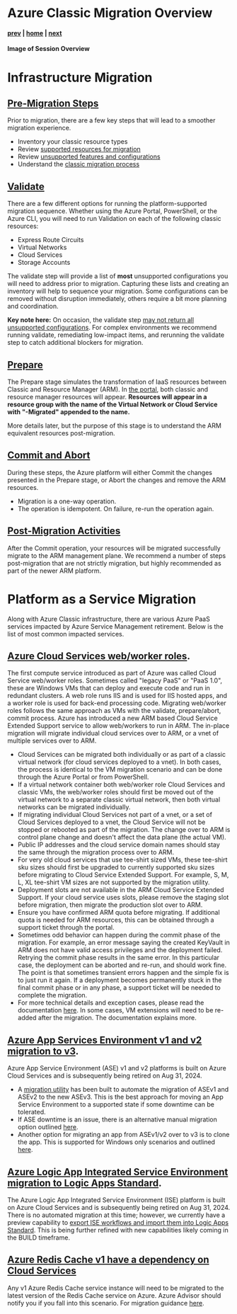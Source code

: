 # Azure Classic Migration Overview

#### [prev](./readme.md) | [home](./readme.md)  | [next](./premigration.md)

**Image of Session Overview**
# Infrastructure Migration

## [Pre-Migration Steps](./premigration.md)
Prior to migration, there are a few key steps that will lead to a smoother migration experience.
- Inventory your classic resource types
- Review [supported resources for migration](https://learn.microsoft.com/en-us/azure/virtual-machines/migration-classic-resource-manager-overview#supported-resources-for-migration)
- Review [unsupported features and configurations](https://learn.microsoft.com/en-us/azure/virtual-machines/migration-classic-resource-manager-overview#unsupported-features-and-configurations)
- Understand the [classic migration process](https://learn.microsoft.com/en-us/azure/virtual-machines/migration-classic-resource-manager-deep-dive)

## [Validate](./validate.md)
There are a few different options for running the platform-supported migration sequence. Whether using the Azure Portal, PowerShell, or the Azure CLI, you will need to run Validation on each of the following classic resources:
- Express Route Circuits 
- Virtual Networks
- Cloud Services
- Storage Accounts

The validate step will provide a list of **most** unsupported configurations you will need to address prior to migration. Capturing these lists and creating an inventory will help to sequence your migration. Some configurations can be removed without disruption immediately, others require a bit more planning and coordination.

**Key note here:** On occasion, the validate step [may not return all unsupported configurations](https://learn.microsoft.com/en-us/azure/virtual-machines/migration-classic-resource-manager-deep-dive#checks-not-done-in-the-validate-operation). For complex environments we recommend running validate, remediating low-impact items, and rerunning the validate step to catch additional blockers for migration.

## [Prepare](./prepare.md)
The Prepare stage simulates the transformation of IaaS resources between Classic and Resource Manager (ARM). In [the portal](https://learn.microsoft.com/en-us/azure/virtual-machines/migration-classic-resource-manager-deep-dive#prepare), both classic and resource manager resources will appear. **Resources will appear in a resource group with the name of the Virtual Network or Cloud Service with "-Migrated" appended to the name.**

More details later, but the purpose of this stage is to understand the ARM equivalent resources post-migration.

## [Commit and Abort](./migrate.md)
During these steps, the Azure platform will either Commit the changes presented in the Prepare stage, or Abort the changes and remove the ARM resources. 
- Migration is a one-way operation.
- The operation is idempotent. On failure, re-run the operation again. 

## [Post-Migration Activities](./postmigration.md)
After the Commit operation, your resources will be migrated successfully migrate to the ARM management plane. We recommend a number of steps post-migration that are not strictly migration, but highly recommended as part of the newer ARM platform. 

# Platform as a Service Migration
Along with Azure Classic infrastructure, there are various Azure PaaS services impacted by Azure Service Management retirement. Below is the list of most common impacted services.

## [Azure Cloud Services web/worker roles](https://learn.microsoft.com/en-us/azure/cloud-services-extended-support/in-place-migration-overview). 
The first compute service introduced as part of Azure was called Cloud Service web/worker roles. Sometimes called "legacy PaaS" or "PaaS 1.0", these are Windows VMs that can deploy and execute code and run in redundant clusters. A web role runs IIS and is used for IIS hosted apps, and a worker role is used for back-end processing code. Migrating web/worker roles follows the same approach as VMs with the validate, prepare/abort, commit process. Azure has introduced a new ARM based Cloud Service Extended Support service to allow web/workers to run in ARM. The in-place migration will migrate individual cloud services over to ARM, or a vnet of multiple services over to ARM.
- Cloud Services can be migrated both individually or as part of a classic virtual network (for cloud services deployed to a vnet). In both cases, the process is identical to the VM migration scenario and can be done through the Azure Portal or from PowerShell.
- If a virtual network container both web/worker role Cloud Services and classic VMs, the web/worker roles should first be moved out of the virtual network to a separate classic virtual network, then both virtual networks can be migrated individually.
- If migrating individual Cloud Services not part of a vnet, or a set of Cloud Services deployed to a vnet, the Cloud Service will not be stopped or rebooted as part of the migration. The change over to ARM is control plane change and doesn't affect the data plane (the actual VM). 
- Public IP addresses and the cloud service domain names should stay the same through the migration process over to ARM. 
- For very old cloud services that use tee-shirt sized VMs, these tee-shirt sku sizes should first be upgraded to currently supported sku sizes before migrating to Cloud Service Extended Support. For example, S, M, L, XL tee-shirt VM sizes are not supported by the migration utility. 
- Deployment slots are not available in the ARM Cloud Service Extended Support. If your cloud service uses slots, please remove the staging slot before migration, then migrate the production slot over to ARM. 
- Ensure you have confirmed ARM quota before migrating. If additional quota is needed for ARM resources, this can be obtained through a support ticket through the portal. 
- Sometimes odd behavior can happen during the commit phase of the migration. For example, an error message saying the created KeyVault in ARM does not have valid access privileges and the deployment failed. Retrying the commit phase results in the same error. In this particular case, the deployment can be aborted and re-run, and should work fine. The point is that sometimes transient errors happen and the simple fix is to just run it again. If a deployment becomes permanently stuck in the final commit phase or in any phase, a support ticket will be needed to complete the migration.  
- For more technical details and exception cases, please read the documentation [here](https://learn.microsoft.com/en-us/azure/cloud-services-extended-support/in-place-migration-technical-details). In some cases, VM extensions will need to be re-added after the migration. The documentation explains more. 
## [Azure App Services Environment v1 and v2 migration to v3](https://learn.microsoft.com/en-us/azure/app-service/environment/migrate). 
Azure App Service Environment (ASE) v1 and v2 platforms is built on Azure Cloud Services and is subsequently being retired on Aug 31, 2024. 
- A [migration utility](https://learn.microsoft.com/en-us/azure/app-service/environment/migrate) has been built to automate the migration of ASEv1 and ASEv2 to the new ASEv3. This is the best approach for moving an App Service Environment to a supported state if some downtime can be tolerated. 
- If ASE downtime is an issue, there is an alternative manual migration option outlined [here](https://learn.microsoft.com/en-us/azure/app-service/environment/migration-alternatives#guidance-for-manual-migration).
- Another option for migrating an app from ASEv1/v2 over to v3 is to clone the app. This is supported for Windows only scenarios and outlined [here](https://learn.microsoft.com/en-us/azure/app-service/environment/migration-alternatives#clone-your-app-to-an-app-service-environment-v3).
## [Azure Logic App Integrated Service Environment migration to Logic Apps Standard](https://learn.microsoft.com/en-us/azure/logic-apps/ise-manage-integration-service-environment). 
The Azure Logic App Integrated Service Environment (ISE) platform is built on Azure Cloud Services and is subsequently being retired on Aug 31, 2024. There is no automated migration at this time; however, we currently have a preview capability to [export ISE workflows and import them into Logic Apps Standard](https://learn.microsoft.com/en-us/azure/logic-apps/export-from-ise-to-standard-logic-app). This is being further refined with new capabilities likely coming in the BUILD timeframe.  
## [Azure Redis Cache v1 have a dependency on Cloud Services](https://learn.microsoft.com/en-us/azure/azure-cache-for-redis/cache-faq#caches-with-a-dependency-on-cloud-services--classic)
Any v1 Azure Redis Cache service instance will need to be migrated to the latest version of the Redis Cache service on Azure. Azure Advisor should notify you if you fall into this scenario. For migration guidance [here](https://learn.microsoft.com/en-us/azure/azure-cache-for-redis/cache-faq#how-do-i-migrate-cloud-services--classic--caches-to-azure-virtual-machine-scale-sets). 
